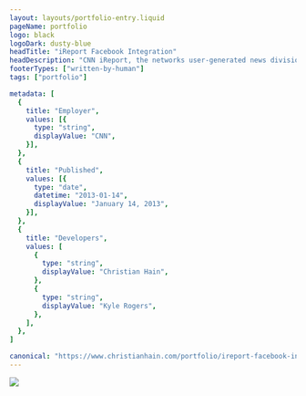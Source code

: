 ```yaml
---
layout: layouts/portfolio-entry.liquid
pageName: portfolio
logo: black
logoDark: dusty-blue
headTitle: "iReport Facebook Integration"
headDescription: "CNN iReport, the networks user-generated news division gets a whole lot better with integrated Facebook support. Now stories are shared via the users timeline with beautiful thumbnails and high-quality photo galleries."
footerTypes: ["written-by-human"]
tags: ["portfolio"]

metadata: [
  {
    title: "Employer",
    values: [{
      type: "string",
      displayValue: "CNN",
    }],
  },
  {
    title: "Published",
    values: [{
      type: "date",
      datetime: "2013-01-14",
      displayValue: "January 14, 2013",
    }],
  },
  {
    title: "Developers",
    values: [
      {
        type: "string",
        displayValue: "Christian Hain",
      },
      {
        type: "string",
        displayValue: "Kyle Rogers",
      },
    ],
  },
]

canonical: "https://www.christianhain.com/portfolio/ireport-facebook-integration"
---
```


![](https://assets.christianhain.com/pages/portfolio/ireport-facebook-integration/facebooktimeline20130116.png)
